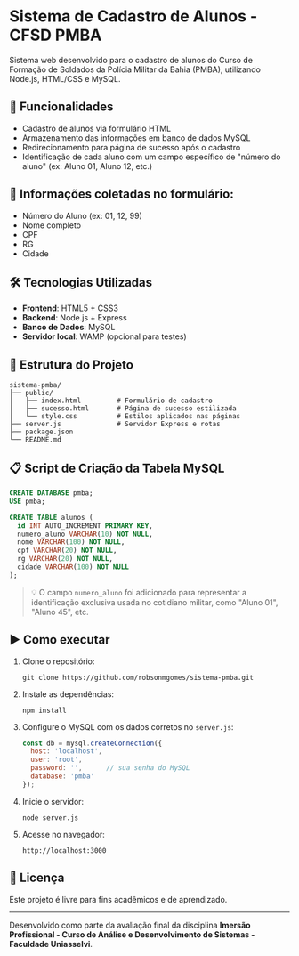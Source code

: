 # Sistema de Cadastro de Alunos - CFSD PMBA

Sistema web desenvolvido para o cadastro de alunos do Curso de Formação de Soldados da Polícia Militar da Bahia (PMBA), utilizando Node.js, HTML/CSS e MySQL.

## 🔧 Funcionalidades

- Cadastro de alunos via formulário HTML
- Armazenamento das informações em banco de dados MySQL
- Redirecionamento para página de sucesso após o cadastro
- Identificação de cada aluno com um campo específico de "número do aluno" (ex: Aluno 01, Aluno 12, etc.)

## 🧾 Informações coletadas no formulário:

- Número do Aluno (ex: 01, 12, 99)
- Nome completo
- CPF
- RG
- Cidade

## 🛠️ Tecnologias Utilizadas

- **Frontend**: HTML5 + CSS3
- **Backend**: Node.js + Express
- **Banco de Dados**: MySQL
- **Servidor local**: WAMP (opcional para testes)

## 📂 Estrutura do Projeto

```
sistema-pmba/
├── public/
│   ├── index.html         # Formulário de cadastro
│   ├── sucesso.html       # Página de sucesso estilizada
│   └── style.css          # Estilos aplicados nas páginas
├── server.js              # Servidor Express e rotas
├── package.json
└── README.md
```

## 📋 Script de Criação da Tabela MySQL

```sql
CREATE DATABASE pmba;
USE pmba;

CREATE TABLE alunos (
  id INT AUTO_INCREMENT PRIMARY KEY,
  numero_aluno VARCHAR(10) NOT NULL,
  nome VARCHAR(100) NOT NULL,
  cpf VARCHAR(20) NOT NULL,
  rg VARCHAR(20) NOT NULL,
  cidade VARCHAR(100) NOT NULL
);
```

> 💡 O campo `numero_aluno` foi adicionado para representar a identificação exclusiva usada no cotidiano militar, como "Aluno 01", "Aluno 45", etc.

## ▶️ Como executar

1. Clone o repositório:
   ```
   git clone https://github.com/robsonmgomes/sistema-pmba.git
   ```

2. Instale as dependências:
   ```
   npm install
   ```

3. Configure o MySQL com os dados corretos no `server.js`:
   ```js
   const db = mysql.createConnection({
     host: 'localhost',
     user: 'root',
     password: '',      // sua senha do MySQL
     database: 'pmba'
   });
   ```

4. Inicie o servidor:
   ```
   node server.js
   ```

5. Acesse no navegador:
   ```
   http://localhost:3000
   ```

## 📄 Licença

Este projeto é livre para fins acadêmicos e de aprendizado.

---

Desenvolvido como parte da avaliação final da disciplina **Imersão Profissional - Curso de Análise e Desenvolvimento de Sistemas - Faculdade Uniasselvi**.
